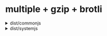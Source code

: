 # multiple + gzip + brotli

<!-- Generated by @jsenv/github-pull-request-filesize-impact -->
<details>
  <summary>dist/commonjs</summary>
  
  <h3>Overall impact</h3>
  <p>Impact of changes on <code>dist/commonjs</code> size in bytes.</p>
  <table>
    <thead>
      <tr>
        <th nowrap>Overall impact</th>
        <th nowrap>diff</th>
        <th nowrap><code>base</code></th>
        <th nowrap><code>head</code></th>
      </tr>
    </thead>
    <tbody>
      <tr>
        <td nowrap>uncompressed</td>
        <td nowrap>+40</td>
        <td nowrap>267</td>
        <td nowrap>307</td>
      </tr>
      <tr>
        <td nowrap>gzip</td>
        <td nowrap>+4</td>
        <td nowrap>26</td>
        <td nowrap>30</td>
      </tr>
      <tr>
        <td nowrap>brotli</td>
        <td nowrap>+4</td>
        <td nowrap>24</td>
        <td nowrap>28</td>
      </tr>
    </tbody>
  <table>

  <h3>File by file impact</h3>
  <table>
    <thead>
      <tr>
        <th nowrap>file</th>
        <th nowrap>diff</th>
        <th nowrap><code>base</code></th>
        <th nowrap><code>head</code></th>
        <th nowrap>event</th>
      </tr>
    </thead>
    <tbody>
      <tr>
        <td nowrap>bar.js<br />gzip<br />brotli</td>
        <td nowrap>-100<br />-10<br />-9</td>
        <td nowrap>100<br />10<br />9</td>
        <td nowrap>---</td>
        <td nowrap>deleted</td>
      </tr>
      <tr>
        <td nowrap>foo.js<br />gzip<br />brotli</td>
        <td nowrap>-120<br />-12<br />-11</td>
        <td nowrap>---</td>
        <td nowrap>120<br />12<br />11</td>
        <td nowrap>created</td>
      </tr>
      <tr>
        <td nowrap>hello.js<br />gzip<br />brotli</td>
        <td nowrap>+20<br />+2<br />+2</td>
        <td nowrap>167<br />16<br />15</td>
        <td nowrap>187<br />18<br />17</td>
        <td nowrap>changed</td>
      </tr>
    </tbody>
  </table>

  <h3>Cache impact</h3>
  <p>1 file in your users cache is now outdated because its content have changed.</p>
  <table>
    <thead>
      <tr>
        <th nowrap>Cache impact</th>
        <th nowrap>Bytes outdated</th>
      </tr>
    </thead>
    <tbody>
      <tr>
        <td nowrap>uncompressed</td>
        <td nowrap>167</td>
      </tr>
      <tr>
        <td nowrap>gzip</td>
        <td nowrap>16</td>
      </tr>
      <tr>
        <td nowrap>brotli</td>
        <td nowrap>15</td>
      </tr>
    </tbody>
  </table>

  <sub>Generated by <a href="https://github.com/jsenv/jsenv-github-pull-request-filesize-impact">github pull request filesize impact</a></sub>
</details>

<details>
  <summary>dist/systemjs</summary>
  
  <h3>Overall impact</h3>
  <p>Impact of changes on <code>dist/systemjs</code> size in bytes.</p>
  <table>
    <thead>
      <tr>
        <th nowrap>Overall impact</th>
        <th nowrap>diff</th>
        <th nowrap><code>base</code></th>
        <th nowrap><code>head</code></th>
      </tr>
    </thead>
    <tbody>
      <tr>
        <td nowrap>uncompressed</td>
        <td nowrap>+40</td>
        <td nowrap>267</td>
        <td nowrap>307</td>
      </tr>
      <tr>
        <td nowrap>gzip</td>
        <td nowrap>+4</td>
        <td nowrap>26</td>
        <td nowrap>30</td>
      </tr>
      <tr>
        <td nowrap>brotli</td>
        <td nowrap>+4</td>
        <td nowrap>24</td>
        <td nowrap>28</td>
      </tr>
    </tbody>
  <table>

  <h3>File by file impact</h3>
  <table>
    <thead>
      <tr>
        <th nowrap>file</th>
        <th nowrap>diff</th>
        <th nowrap><code>base</code></th>
        <th nowrap><code>head</code></th>
        <th nowrap>event</th>
      </tr>
    </thead>
    <tbody>
      <tr>
        <td nowrap>bar.js<br />gzip<br />brotli</td>
        <td nowrap>-100<br />-10<br />-9</td>
        <td nowrap>100<br />10<br />9</td>
        <td nowrap>---</td>
        <td nowrap>deleted</td>
      </tr>
      <tr>
        <td nowrap>foo.js<br />gzip<br />brotli</td>
        <td nowrap>-120<br />-12<br />-11</td>
        <td nowrap>---</td>
        <td nowrap>120<br />12<br />11</td>
        <td nowrap>created</td>
      </tr>
      <tr>
        <td nowrap>hello.js<br />gzip<br />brotli</td>
        <td nowrap>+20<br />+2<br />+2</td>
        <td nowrap>167<br />16<br />15</td>
        <td nowrap>187<br />18<br />17</td>
        <td nowrap>changed</td>
      </tr>
    </tbody>
  </table>

  <h3>Cache impact</h3>
  <p>1 file in your users cache is now outdated because its content have changed.</p>
  <table>
    <thead>
      <tr>
        <th nowrap>Cache impact</th>
        <th nowrap>Bytes outdated</th>
      </tr>
    </thead>
    <tbody>
      <tr>
        <td nowrap>uncompressed</td>
        <td nowrap>167</td>
      </tr>
      <tr>
        <td nowrap>gzip</td>
        <td nowrap>16</td>
      </tr>
      <tr>
        <td nowrap>brotli</td>
        <td nowrap>15</td>
      </tr>
    </tbody>
  </table>

  <sub>Generated by <a href="https://github.com/jsenv/jsenv-github-pull-request-filesize-impact">github pull request filesize impact</a></sub>
</details>
